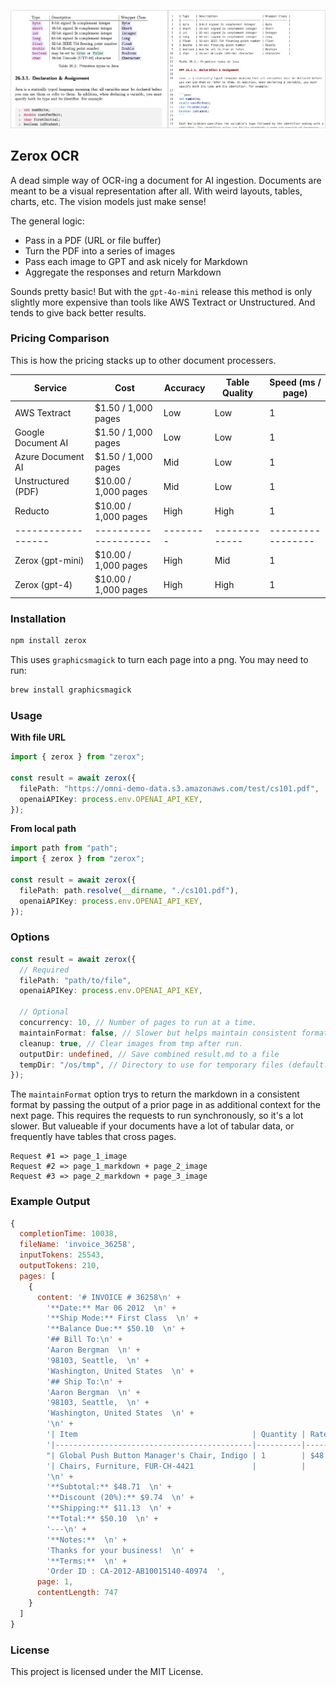 ![Hero Image](./examples/heroImage.png)

## Zerox OCR

A dead simple way of OCR-ing a document for AI ingestion. Documents are meant to be a visual representation after all. With weird layouts, tables, charts, etc. The vision models just make sense!

The general logic:

- Pass in a PDF (URL or file buffer)
- Turn the PDF into a series of images
- Pass each image to GPT and ask nicely for Markdown
- Aggregate the responses and return Markdown

Sounds pretty basic! But with the `gpt-4o-mini` release this method is only slightly more expensive than tools like AWS Textract or Unstructured. And tends to give back better results.

### Pricing Comparison

This is how the pricing stacks up to other document processers.

| Service            | Cost                 | Accuracy | Table Quality | Speed (ms / page) |
| ------------------ | -------------------- | -------- | ------------- | ----------------- |
| AWS Textract       | $1.50 / 1,000 pages  | Low      | Low           | 1                 |
| Google Document AI | $1.50 / 1,000 pages  | Low      | Low           | 1                 |
| Azure Document AI  | $1.50 / 1,000 pages  | Mid      | Low           | 1                 |
| Unstructured (PDF) | $10.00 / 1,000 pages | Mid      | Low           | 1                 |
| Reducto            | $10.00 / 1,000 pages | High     | High          | 1                 |
| ------------------ | -------------------- | -------- | ------------- | ----------------- |
| Zerox (gpt-mini)   | $10.00 / 1,000 pages | High     | Mid           | 1                 |
| Zerox (gpt-4)      | $10.00 / 1,000 pages | High     | High          | 1                 |

### Installation

```sh
npm install zerox
```

This uses `graphicsmagick` to turn each page into a png. You may need to run:

```sh
brew install graphicsmagick
```

### Usage

**With file URL**

```ts
import { zerox } from "zerox";

const result = await zerox({
  filePath: "https://omni-demo-data.s3.amazonaws.com/test/cs101.pdf",
  openaiAPIKey: process.env.OPENAI_API_KEY,
});
```

**From local path**

```ts
import path from "path";
import { zerox } from "zerox";

const result = await zerox({
  filePath: path.resolve(__dirname, "./cs101.pdf"),
  openaiAPIKey: process.env.OPENAI_API_KEY,
});
```

### Options

```ts
const result = await zerox({
  // Required
  filePath: "path/to/file",
  openaiAPIKey: process.env.OPENAI_API_KEY,

  // Optional
  concurrency: 10, // Number of pages to run at a time.
  maintainFormat: false, // Slower but helps maintain consistent formatting.
  cleanup: true, // Clear images from tmp after run.
  outputDir: undefined, // Save combined result.md to a file
  tempDir: "/os/tmp", // Directory to use for temporary files (default: system temp directory)
});
```

The `maintainFormat` option trys to return the markdown in a consistent format by passing the output of a prior page in as additional context for the next page. This requires the requests to run synchronously, so it's a lot slower. But valueable if your documents have a lot of tabular data, or frequently have tables that cross pages.

```
Request #1 => page_1_image
Request #2 => page_1_markdown + page_2_image
Request #3 => page_2_markdown + page_3_image
```

### Example Output

```js
{
  completionTime: 10038,
  fileName: 'invoice_36258',
  inputTokens: 25543,
  outputTokens: 210,
  pages: [
    {
      content: '# INVOICE # 36258\n' +
        '**Date:** Mar 06 2012  \n' +
        '**Ship Mode:** First Class  \n' +
        '**Balance Due:** $50.10  \n' +
        '## Bill To:\n' +
        'Aaron Bergman  \n' +
        '98103, Seattle,  \n' +
        'Washington, United States  \n' +
        '## Ship To:\n' +
        'Aaron Bergman  \n' +
        '98103, Seattle,  \n' +
        'Washington, United States  \n' +
        '\n' +
        '| Item                                       | Quantity | Rate   | Amount  |\n' +
        '|--------------------------------------------|----------|--------|---------|\n' +
        "| Global Push Button Manager's Chair, Indigo | 1        | $48.71 | $48.71  |\n" +
        '| Chairs, Furniture, FUR-CH-4421             |          |        |         |\n' +
        '\n' +
        '**Subtotal:** $48.71  \n' +
        '**Discount (20%):** $9.74  \n' +
        '**Shipping:** $11.13  \n' +
        '**Total:** $50.10  \n' +
        '---\n' +
        '**Notes:**  \n' +
        'Thanks for your business!  \n' +
        '**Terms:**  \n' +
        'Order ID : CA-2012-AB10015140-40974  ',
      page: 1,
      contentLength: 747
    }
  ]
}
```

### License

This project is licensed under the MIT License.
